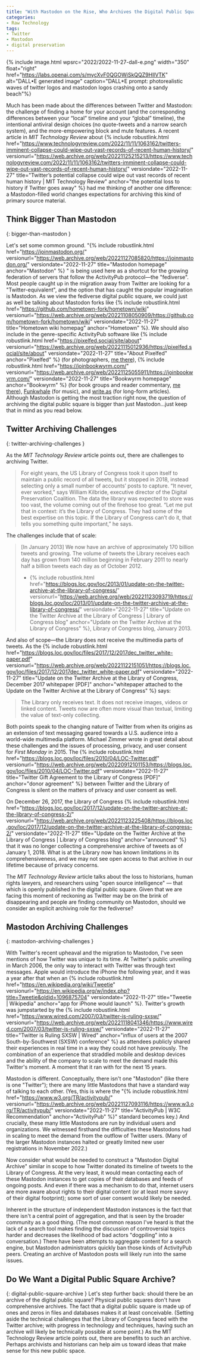 ```yaml
---
title: "With Mastodon on the Rise, Who Archives the Digital Public Square?"
categories:
- Raw Technology
tags:
- Twitter
- Mastodon
- digital preservation
---
```


{% include image.html wpsrc="2022/2022-11-27-dall-e.png" width="350" float="right" href="https://labs.openai.com/s/mycXvF0QGOWiSkQQZ9HllVTK" alt="DALL•E generated image" caption="DALL*E prompt: photorealistic waves of twitter logos and mastodon logos crashing onto a sandy beach"%} 

Much has been made about the differences between Twitter and Mastodon: the challenge of finding a home for your account (and the corresponding differences between your “local” timeline and your “global” timeline), the intentional antiviral design choices (no quote-tweets and a narrow search system), and the more-empowering block and mute features. 
A recent article in *MIT Technology Review* about {% include robustlink.html href="https://www.technologyreview.com/2022/11/11/1063162/twitters-imminent-collapse-could-wipe-out-vast-records-of-recent-human-history/" versionurl="https://web.archive.org/web/20221125215213/https://www.technologyreview.com/2022/11/11/1063162/twitters-imminent-collapse-could-wipe-out-vast-records-of-recent-human-history/" versiondate="2022-11-27" title="Twitter’s potential collapse could wipe out vast records of recent human history | MIT Technology Review" anchor="the potential loss to history if Twitter goes away" %} had me thinking of another one difference: a Mastodon-filled world changes expectations for archiving this kind of primary source material. 

## Think Bigger Than Mastodon
{: bigger-than-mastodon }

Let's set some common ground. 
"{% include robustlink.html href="https://joinmastodon.org/" versionurl="https://web.archive.org/web/20221127085820/https://joinmastodon.org/" versiondate="2022-11-27" title="Mastodon homepage" anchor="Mastodon" %} " is being used here as a shortcut for the growing federation of servers that follow the ActivityPub protocol—the "fediverse".
Most people caught up in the migration away from Twitter are looking for a "Twitter-equivalent", and the option that has caught the popular imagination is Mastodon. 
As we view the fediverse digital public square, we could just as well be talking about Mastodon forks like {% include robustlink.html href="https://github.com/hometown-fork/hometown/wiki" versionurl="https://web.archive.org/web/20221108050909/https://github.com/hometown-fork/hometown/wiki" versiondate="2022-11-27" title="Hometown wiki homepag" anchor="Hometown" %}. 
We should also include in the genre-specific ActivityPub software like {% include robustlink.html href="https://pixelfed.social/site/about" versionurl="https://web.archive.org/web/20221115012936/https://pixelfed.social/site/about" versiondate="2022-11-27" title="About Pixelfed" anchor="Pixelfed" %} (for photographers, [me there](https://pixelfed.social/dltj)), {% include robustlink.html href="https://joinbookwyrm.com/" versionurl="https://web.archive.org/web/20221125055911/https://joinbookwyrm.com/" versiondate="2022-11-27" title="Bookwyrm homepage" anchor="Bookwyrm" %} (for book groups and reader commentary, [me there](https://bookrastinating.com/user/dltj)), [Funkwhale](https://funkwhale.audio/) (for music), and [write.as](https://write.as) (for long-form articles).
Although Mastodon is getting the most traction right now, the question of archiving the digital public square is bigger than just Mastodon...just keep that in mind as you read below. 

## Twitter Archiving Challenges
{: twitter-archiving-challenges }

As the *MIT Technology Review* article points out, there are challenges to archiving Twitter.

> For eight years, the US Library of Congress took it upon itself to maintain a public record of all tweets, but it stopped in 2018, instead selecting only a small number of accounts’ posts to capture.  “It never, ever worked,” says William Kilbride, executive director of the Digital Preservation Coalition. The data the library was expected to store was too vast, the volume coming out of the firehose too great. “Let me put that in context: it’s the Library of Congress. They had some of the best expertise on this topic. If the Library of Congress can’t do it, that tells you something quite important,” he says.

The challenges include that of scale:

> [In January 2013] We now have an archive of approximately 170 billion tweets and growing. The volume of tweets the Library receives each day has grown from 140 million beginning in February 2011 to nearly half a billion tweets each day as of October 2012.
>  - {% include robustlink.html href="https://blogs.loc.gov/loc/2013/01/update-on-the-twitter-archive-at-the-library-of-congress/" versionurl="https://web.archive.org/web/20221123093719/https://blogs.loc.gov/loc/2013/01/update-on-the-twitter-archive-at-the-library-of-congress/" versiondate="2022-11-27" title="Update on the Twitter Archive at the Library of Congress | Library of Congress blog" anchor="Update on the Twitter Archive at the Library of Congress" %}, Library of Congress blog, January 2013.

And also of scope—the Library does not receive the multimedia parts of tweets.
As the {% include robustlink.html href="https://blogs.loc.gov/loc/files/2017/12/2017dec_twitter_white-paper.pdf" versionurl="https://web.archive.org/web/20221122151051/https://blogs.loc.gov/loc/files/2017/12/2017dec_twitter_white-paper.pdf" versiondate="2022-11-27" title="Update on the Twitter Archive at the Library of Congress, December 2017 whitepaper [PDF]" anchor="whitepaper attached to the Update on the Twitter Archive at the Library of Congress" %} says:

> The Library only receives text. It does not receive images, videos or
linked content. Tweets now are often more visual than textual, limiting the value
of text-only collecting.

Both points speak to the changing nature of Twitter from when its origins as an extension of text messaging geared towards a U.S. audience into a world-wide multimedia platform. 
Michael Zimmer wrote in great detail about these challenges and the issues of processing, privacy, and user consent  for _First Monday_ in 2015. 
The {% include robustlink.html href="https://blogs.loc.gov/loc/files/2010/04/LOC-Twitter.pdf" versionurl="https://web.archive.org/web/20220912101153/https://blogs.loc.gov/loc/files/2010/04/LOC-Twitter.pdf" versiondate="2022-11-27" title="Twitter Gift Agreement to the Library of Congress [PDF]" anchor="donor agreement" %} between Twitter and the Library of Congress is silent on the matters of privacy and user consent as well.

On December 26, 2017, the Library of Congress {% include robustlink.html href="https://blogs.loc.gov/loc/2017/12/update-on-the-twitter-archive-at-the-library-of-congress-2/" versionurl="https://web.archive.org/web/20221123225408/https://blogs.loc.gov/loc/2017/12/update-on-the-twitter-archive-at-the-library-of-congress-2/" versiondate="2022-11-27" title="Update on the Twitter Archive at the Library of Congress | Library of Congress blog" anchor="announced" %} that it was no longer collecting a comprehensive archive of tweets as of January 1, 2018. 
What is at the Library now has known limitations in its comprehensiveness, and we may not see open access to that archive in our lifetime because of privacy concerns. 

The *MIT Technology Review* article talks about the loss to historians, human rights lawyers, and researchers using "open source intelligence" — that which is openly published in the digital public square. 
Given that we are facing this moment of reckoning as Twitter may be on the brink of disappearing and people are finding community on Mastodon, should we consider an explicit archiving role for the fediverse?

## Mastodon Archiving Challenges
{: mastodon-archiving-challenges }

With Twitter's recent upheaval and the migration to Mastodon, I've seen mentions of how Twitter was unique to its time. 
At Twitter's public unveiling in March 2006, the only way to interact with Twitter was through text messages.
Apple would introduce the iPhone the following year, and it was a year after that when an {% include robustlink.html href="https://en.wikipedia.org/wiki/Tweetie" versionurl="https://en.wikipedia.org/w/index.php?title=Tweetie&oldid=1096875704" versiondate="2022-11-27" title="Tweetie | Wikipedia" anchor="app for iPhone would launch" %}. 
Twitter's growth was jumpstarted by the {% include robustlink.html href="https://www.wired.com/2007/03/twitter-is-ruling-sxsw/" versionurl="https://web.archive.org/web/20221118041346/https://www.wired.com/2007/03/twitter-is-ruling-sxsw/" versiondate="2022-11-27" title="Twitter is Ruling SXSW | Wired" anchor="influx of users at the 2007 South-by-Southwest (SXSW) conference" %} as attendees publicly shared their experiences in real time in a way they could not have previously. 
The combination of an experience that straddled mobile and desktop devices and the ability of the company to scale to meet the demand made this Twitter's moment. 
A moment that it ran with for the next 15 years. 

Mastodon is different. 
Conceptually, there isn't one "Mastodon" (like there is one "Twitter"); there are many little Mastodons that have a standard way of talking to each other.
(Yes, this is where the "{% include robustlink.html href="https://www.w3.org/TR/activitypub/" versionurl="https://web.archive.org/web/20221127093116/https://www.w3.org/TR/activitypub/" versiondate="2022-11-27" title="ActivityPub | W3C Recommendation" anchor="ActivityPub" %}" standard becomes key.) 
And crucially, these many little Mastodons are run by individual users and organizations. 
We witnessed firsthand the difficulties these Mastodons had in scaling to meet the demand from the outflow of Twitter users.
(Many of the larger Mastodon instances halted or greatly limited new user registrations in November 2022.)

Now consider what would be needed to construct a "Mastodon Digital Archive" similar in scope to how Twitter donated its timeline of tweets to the Library of Congress. 
At the very least, it would mean contacting each of these Mastodon instances to get copies of their databases and feeds of ongoing posts. 
And even if there was a mechanism to do that, internet users are more aware about rights to their digital content (or at least more savvy of their digital footprint); some sort of user consent would likely be needed.

Inherent in the structure of independent Mastodon instances is the fact that there isn't a central point of aggregation, and that is seen by the broader community as a good thing.
(The most common reason I've heard is that the lack of a search tool makes finding the discussion of controversial topics harder and decreases the likelihood of bad actors "dogpiling" into a conversation.) 
There have been attempts to aggregate content for a search engine, but Mastodon administrators quickly ban those kinds of ActivityPub peers. 
Creating an archive of Mastodon posts will likely run into the same issues. 

## Do We Want a Digital Public Square Archive?

{: digital-public-square-archive }
Let's step further back: should there be an archive of the digital public square? 
Physical public squares don't have comprehensive archives. 
The fact that a digital public square is made up of ones and zeros in files and databases makes it at least conceivable. 
(Setting aside the technical challenges that the Library of Congress faced with the Twitter archive; with progress in technology and techniques, having such an archive will likely be technically possible at some point.) 
As the MIT Technology Review article points out, there are benefits to such an archive. 
Perhaps archivists and historians can help aim us toward ideas that make sense for this new public space.
